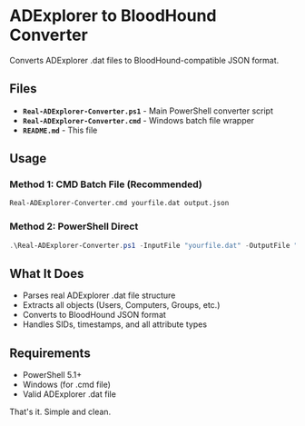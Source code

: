 # ADExplorer to BloodHound Converter

Converts ADExplorer .dat files to BloodHound-compatible JSON format.

## Files

- **`Real-ADExplorer-Converter.ps1`** - Main PowerShell converter script
- **`Real-ADExplorer-Converter.cmd`** - Windows batch file wrapper
- **`README.md`** - This file

## Usage

### Method 1: CMD Batch File (Recommended)
```cmd
Real-ADExplorer-Converter.cmd yourfile.dat output.json
```

### Method 2: PowerShell Direct
```powershell
.\Real-ADExplorer-Converter.ps1 -InputFile "yourfile.dat" -OutputFile "output.json"
```

## What It Does

- Parses real ADExplorer .dat file structure
- Extracts all objects (Users, Computers, Groups, etc.)
- Converts to BloodHound JSON format
- Handles SIDs, timestamps, and all attribute types

## Requirements

- PowerShell 5.1+
- Windows (for .cmd file)
- Valid ADExplorer .dat file

That's it. Simple and clean.